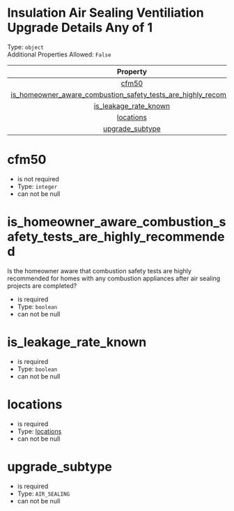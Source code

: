 
Insulation Air Sealing Ventiliation Upgrade Details Any of 1
============================================================
  
Type: `object`  
Additional Properties Allowed: `False`  
  

|Property|Type|Required|Nullable|Format|Title|
| :---: | :---: | :---: | :---: | :---: | :---: |
|[cfm50](#cfm50)|`integer`||False|||
|[is_homeowner_aware_combustion_safety_tests_are_highly_recommended](#is_homeowner_aware_combustion_safety_tests_are_highly_recommended)|`boolean`|:white_check_mark:|False|||
|[is_leakage_rate_known](#is_leakage_rate_known)|`boolean`|:white_check_mark:|False|||
|[locations](#locations)|[locations](locations.md)|:white_check_mark:|False||Locations|
|[upgrade_subtype](#upgrade_subtype)|`AIR_SEALING`|:white_check_mark:|False|||

cfm50
=====
  
  
  

- is not required
- Type: `integer`
- can not be null
  

is_homeowner_aware_combustion_safety_tests_are_highly_recommended
=================================================================
  
Is the homeowner aware that combustion safety tests are highly recommended for homes with any combustion appliances after air sealing projects are completed?  
  

- is required
- Type: `boolean`
- can not be null
  

is_leakage_rate_known
=====================
  
  
  

- is required
- Type: `boolean`
- can not be null
  

locations
=========
  
  
  

- is required
- Type: [locations](locations.md)
- can not be null
  

upgrade_subtype
===============
  
  
  

- is required
- Type: `AIR_SEALING`
- can not be null
  
